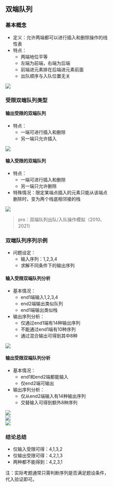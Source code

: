 <div style="float: left; width: 64%; padding: 1%;">

## 双端队列  

### 基本概念
* 定义：允许两端都可以进行插入和删除操作的线性表
* 特点：
  * 两端地位平等
  * 左端为前端，右端为后端
  * 前端进元素排在后端进元素前面
  * 出队顺序与入队位置无关

![](https://cdn-mineru.openxlab.org.cn/model-mineru/prod/1da10f24ae28a725f51be7ee497b0b1c18a8ec812393d08ded54926f0d6b961f.jpg)  

### 受限双端队列类型

#### 输出受限的双端队列
* 特点：
  * 一端可进行插入和删除
  * 另一端只允许插入

![](https://cdn-mineru.openxlab.org.cn/model-mineru/prod/412059d5591f77b15fa5943928dd9fa3528f4d8a5e4e920475b56d30bb8b1afe.jpg)  

#### 输入受限的双端队列
* 特点：
  * 一端可进行插入和删除
  * 另一端只允许删除
* 特殊情况：限定某端点插入的元素只能从该端点删除时，变为两个栈底相邻接的栈

![](https://cdn-mineru.openxlab.org.cn/model-mineru/prod/a3703f98b201c6aadf0e90edf86536b6cf4c40b5e9399b80353440957b098fef.jpg)  

>pro：双端队列出队/入队操作模拟（2010、2021）  

### 双端队列序列示例
* 问题设定：
  * 输入序列：1,2,3,4
  * 求解不同条件下的输出序列

#### 输入受限双端队列分析
* 基本情况：
  * end1端输入1,2,3,4
  * end2端输出类似队列
  * end1端输出类似栈
* 输出序列分析：
  * 仅通过end1端有14种输出序列
  * 不能通过end1端有10种序列
  * 通过混合输出可得到其中8种

![](https://cdn-mineru.openxlab.org.cn/model-mineru/prod/c2677c806971860f4767ece3963de2c1b99e0969a172510b50a0cc0ae913a36f.jpg)  

#### 输出受限双端队列分析
* 基本情况：
  * end1和end2端都能输入
  * 仅end2端可输出
* 输出序列分析：
  * 仅从end2端输入有14种输出序列
  * 交替输入可得到额外8种序列

![](https://cdn-mineru.openxlab.org.cn/model-mineru/prod/7ee83752ae002490dec6ba352ef759b0311a3f65db52e714bddd5a7352cdca5a.jpg)  
![](https://cdn-mineru.openxlab.org.cn/model-mineru/prod/cfbdac15b091802d5970ceea862de0c0a58f0a2d29a4adb9cb4967e4c9bcc15c.jpg)  
![](https://cdn-mineru.openxlab.org.cn/model-mineru/prod/224fbf5bfba12b3a501404b5a4aa8fe80f204a22b869d41a9a87709a7ab11172.jpg)  

### 结论总结
* 仅输入受限可得：4,1,3,2
* 仅输出受限可得：4,2,1,3
* 两种都不能得到：4,2,3,1

注：实际考题通常只需判断序列是否满足题设条件，代入验证即可。

</div>
<div style="float: right; width: 26%; padding: 1%;">

</div>
<div style="clear: both;"></div>
